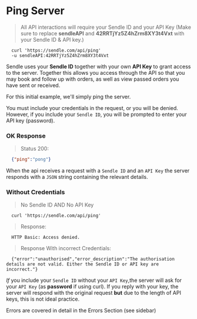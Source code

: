 # Ping Server

> All API interactions will require your Sendle ID and your API Key (Make sure to replace **sendleAPI** and **42RRTjYz5Z4hZrm8XY3t4Vxt** with your Sendle ID & API key.)

```shell
  curl 'https://sendle.com/api/ping'
  -u sendleAPI:42RRTjYz5Z4hZrm8XY3t4Vxt
```

Sendle uses your **Sendle ID** together with your own **API Key** to grant access to the server. Together this allows you access through the API so that you may book and follow up with orders, as well as view passed orders you have sent or received.

For this initial example, we'll simply ping the server.

You must include your credentials in the request, or you will be denied. However, if you include your `Sendle ID`, you will be prompted to enter your API key (password).

### OK Response

> Status 200:

```json
  {"ping":"pong"}
```

When the api receives a request with a `Sendle ID` and an `API Key` the server responds with a `JSON` string containing the relevant details.

### Without Credentials
> No Sendle ID AND No API Key

```shell
  curl 'https://sendle.com/api/ping'
```

> Response:

```
  HTTP Basic: Access denied.
```

> Response With incorrect Credentials:

```
  {"error":"unauthorised","error_description":"The authorisation details are not valid. Either the Sendle ID or API key are incorrect."}
```

*If* you include your `Sendle ID` without your `API Key`,the server will ask for your `API Key` (as **password** if using curl). If you reply with your key, the server will respond with the original request **but** due to the length of API keys, this is not ideal practice.

<aside class='warning'>Errors are covered in detail in the Errors Section (see sidebar)</aside>